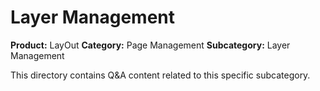 # Layer Management

**Product:** LayOut
**Category:** Page Management
**Subcategory:** Layer Management

This directory contains Q&A content related to this specific subcategory.
